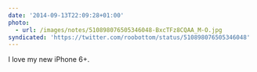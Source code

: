 ```yaml
---
date: '2014-09-13T22:09:28+01:00'
photo:
  - url: /images/notes/510898076505346048-BxcTFz8CQAA_M-O.jpg
syndicated: 'https://twitter.com/roobottom/status/510898076505346048'
---
```

I love my new iPhone 6+. 

